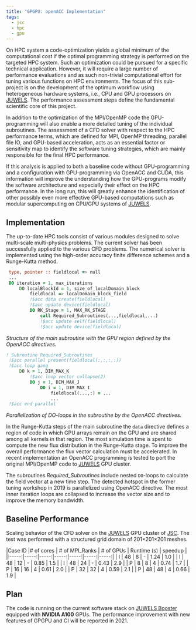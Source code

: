 ```yaml
---
title: "GPGPU: openACC Implementation"
tags:
  - jsc
  - hpc
  - gpu
---
```


On HPC system a code-optimization yields a global minimum of the computational cost if the
optimal programming strategy is performed on the targeted HPC system.  Such an
optimization could be pursued for a specific technical application. However, it will
require a large number of performance evaluations and as such non-trivial computational
effort for tuning various functions on HPC environments.  The focus of this sub-project is
on the development of the optimum workflow using heterogeneous hardware systems, i.e., CPU
and GPU processors on [JUWELS][juwels]. The performance assessment steps define the fundamental
scientific core of this project.

In addition to the optimization of the MPI/OpenMP code the GPU-programming will also
enable a more detailed tuning of the individual subroutines.  The assessment of a CFD
solver with respect to the HPC performance terms, which are defined for MPI, OpenMP
threading, parallel file IO, and GPU-based acceleration, acts as an essential factor or
sensitivity map to identify the software tuning strategies, which are mainly responsible
for the final HPC performance.

If this analysis is applied to both a baseline code without GPU-programming and a
configuration with GPU-programming via OpenACC and CUDA, this information will improve the
understanding how the GPU-programs modify the software architecture and especially their
effect on the HPC performance. In the long run, this will greatly enhance the
identification of other possibly even more effective GPU-based computations such as
modular supercomputing on CPU/GPU systems of [JUWELS][juwels].

## Implementation

The up-to-date HPC tools consist of various modules designed to solve multi-scale multi-physics problems. The current solver has been successfully applied to the various CFD problems. The numerical solver is implemented using the high-order accuracy finite difference schemes and a Runge-Kutta method.

```fortran
 type, pointer :: fieldlocal => null
 ...
 DO iteration = 1, max_iterations
     DO localBlockId = 1, size_of_localDomain_block
         fieldlocal => localDomain_block_field
         !$acc data create(fieldlocal)
         !$acc update device(fieldlocal)
         DO RK_Stage = 1, MAX_RK_STAGE
             call Required_Subroutines(...,fieldlocal,...)
             !$acc update self(fieldlocal)
             !$acc update device(fieldlocal)
```
_Structure of the main subroutine with the GPU region defined by the OpenACC directives._

```fortran
! Subroutine Required_Subroutines
 !$acc parallel present(fieldlocal(:,:,:,:))
 !$acc loop gang
     DO k = 1, DIM_MAX_K
         !$acc loop vector collapse(2)
         DO j = 1, DIM_MAX_J
             DO i = 1, DIM_MAX_I
                 fieldlocal(...,:) = ...
                 ...
 !$acc end parallel
```
<!-- !$acc parallel present(fieldlocal(:,:,:,:)) num_gangs(nGang_default) -->
_Parallelization of DO-loops in the subroutine by the OpenACC directives._

In the Runge-Kutta steps of the main subroutine the `data` directive defines a region of code in which GPU arrays remain on the GPU and are shared among all kernels in that region.  The most simulation time is spent to compute the new flux distribution in the Runge-Kutta stage. To improve the overall performance the flux vector calculation must be accelerated. In recent implementation an OpenACC programming is tested to port the original MPI/OpenMP code to [JUWELS][juwels] GPU cluster.

The subroutines _Required\_Subroutines_ include nested `DO`-loops to calculate the field vector at a new time step. The detected hotspot in the former tuning workshop in 2019 is parallelized using OpenACC directive. The most inner iteration loops are collapsed to increase the vector size and to improve the memory bandwidth.

## Baseline Performance

Scaling behavior of the CFD solver on the [JUWELS][juwels] GPU cluster of [JSC][jsc-link]. The test was performed with a structured grid domain of 201$\times$201$\times$201 meshes.

|Case ID |# of cores | # of MPI_Ranks | # of GPUs | Runtime (s) | speedup |
|:-----:|-----:|-----:|-----:|-----:|-----:|-----:|
| I | 48 |  8 | - | 1.24 | 1.0 |
| I | 48 | 12 | - | 0.85 | 1.5 |
| I | 48 | 24 | - | 0.43 | 2.9 |
| P |  8 |  8 | 4 | 0.74 | 1.7 |
| P | 16 | 16 | 4 | 0.61 | 2.0 |
| P | 32 | 32 | 4 | 0.59 | 2.1 |
| P | 48 | 48 | 4 | 0.66 | 1.9 |

## Plan

The code is running on the current software stack on [JUWELS Booster](https://www.fz-juelich.de/ias/jsc/EN/Expertise/Supercomputers/JUWELS/Configuration/Configuration_node.html "JUWELS Booster") equipped with __NVIDIA A100__ GPUs. The performance improvement with new features of GPGPU and CI will be reported in 2021.

<!--

## Serial performance

## Communications

## Summary and recommendations
-->

[jsc-link]: http://www.fz-juelich.de/ias/jsc/EN/Home/home_node.html "Jülich Supercomputing Centre"
[juwels]: http://www.fz-juelich.de/ias/jsc/EN/Expertise/Supercomputers/JUWELS/JUWELS_node.html "Jülich Wizard for European Leadership Science"
[juqueen]: http://www.fz-juelich.de/ias/jsc/EN/Expertise/Supercomputers/JUQUEEN/JUQUEEN_node.html "JUQUEEN system"
[scalasca]: http://www.scalasca.org/ "Scalasca"
[vampir]: https://vampir.eu/ "Vampir"
[paraver]: https://tools.bsc.es/paraver "Paraver"

